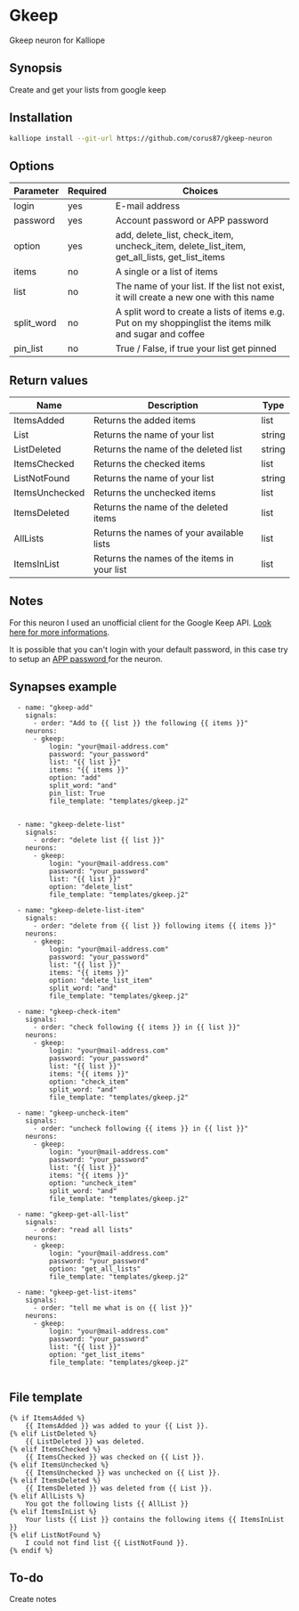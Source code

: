 # Gkeep
Gkeep neuron for Kalliope

## Synopsis
Create and get your lists from google keep

## Installation
```bash
kalliope install --git-url https://github.com/corus87/gkeep-neuron
```

## Options

| Parameter   | Required | Choices                                 |
|-------------|----------|-----------------------------------------|
| login       | yes      | E-mail address                          |
| password    | yes      | Account password or APP password        |
| option      | yes      | add, delete_list, check_item, uncheck_item, delete_list_item, get_all_lists, get_list_items |
| items       | no       | A single or a list of items             |
| list        | no       | The name of your list. If the list not exist, it will create a new one with this name |
| split_word  | no       | A split word to create a lists of items e.g. Put on my shoppinglist the items milk and sugar and coffee |
| pin_list    | no       | True / False, if true your list get pinned |


## Return values

| Name           | Description                                  | Type   |
|----------------|----------------------------------------------|--------|
| ItemsAdded     | Returns the added items                      | list   |
| List           | Returns the name of your list                | string |
| ListDeleted    | Returns the name of the deleted list         | string |
| ItemsChecked   | Returns the checked items                    | list   |
| ListNotFound   | Returns the name of your list                | string |
| ItemsUnchecked | Returns the unchecked items                  | list   |
| ItemsDeleted   | Returns the name of the deleted items        | list   |
| AllLists       | Returns the names of your available lists    | list   |
| ItemsInList    | Returns the names of the items in your list  | list   |

## Notes
For this neuron I used an unofficial client for the Google Keep API. [Look here for more informations](https://github.com/kiwiz/gkeepapi/).

It is possible that you can't login with your default password, in this case try to setup an [APP password ](https://myaccount.google.com/apppasswords) for the neuron.

## Synapses example
```
  - name: "gkeep-add"
    signals:
      - order: "Add to {{ list }} the following {{ items }}"
    neurons:
      - gkeep:
          login: "your@mail-address.com"
          password: "your_password"
          list: "{{ list }}"
          items: "{{ items }}"
          option: "add"
          split_word: "and"
          pin_list: True
          file_template: "templates/gkeep.j2"
          

  - name: "gkeep-delete-list"
    signals:
      - order: "delete list {{ list }}"
    neurons:
      - gkeep:
          login: "your@mail-address.com"
          password: "your_password"
          list: "{{ list }}"
          option: "delete_list"
          file_template: "templates/gkeep.j2"

  - name: "gkeep-delete-list-item"
    signals:
      - order: "delete from {{ list }} following items {{ items }}"
    neurons:
      - gkeep:
          login: "your@mail-address.com"
          password: "your_password"
          list: "{{ list }}"
          items: "{{ items }}"
          option: "delete_list_item"
          split_word: "and"
          file_template: "templates/gkeep.j2"

  - name: "gkeep-check-item"
    signals:
      - order: "check following {{ items }} in {{ list }}"
    neurons:
      - gkeep:
          login: "your@mail-address.com"
          password: "your_password"
          list: "{{ list }}"
          items: "{{ items }}"      
          option: "check_item"
          split_word: "and"
          file_template: "templates/gkeep.j2"

  - name: "gkeep-uncheck-item"
    signals:
      - order: "uncheck following {{ items }} in {{ list }}"
    neurons:
      - gkeep:
          login: "your@mail-address.com"
          password: "your_password"
          list: "{{ list }}"
          items: "{{ items }}"      
          option: "uncheck_item"
          split_word: "and"
          file_template: "templates/gkeep.j2"
  
  - name: "gkeep-get-all-list"
    signals:
      - order: "read all lists"
    neurons:
      - gkeep:
          login: "your@mail-address.com"
          password: "your_password"     
          option: "get_all_lists"
          file_template: "templates/gkeep.j2"

  - name: "gkeep-get-list-items"
    signals:
      - order: "tell me what is on {{ list }}"
    neurons:
      - gkeep:
          login: "your@mail-address.com"
          password: "your_password"
          list: "{{ list }}"   
          option: "get_list_items"
          file_template: "templates/gkeep.j2"
          
```

## File template

```
{% if ItemsAdded %} 
    {{ ItemsAdded }} was added to your {{ List }}.
{% elif ListDeleted %} 
    {{ ListDeleted }} was deleted.
{% elif ItemsChecked %} 
    {{ ItemsChecked }} was checked on {{ List }}.
{% elif ItemsUnchecked %} 
    {{ ItemsUnchecked }} was unchecked on {{ List }}.
{% elif ItemsDeleted %} 
    {{ ItemsDeleted }} was deleted from {{ List }}.
{% elif AllLists %} 
    You got the following lists {{ AllList }}
{% elif ItemsInList %} 
    Your lists {{ List }} contains the following items {{ ItemsInList }} 
{% elif ListNotFound %} 
    I could not find list {{ ListNotFound }}.
{% endif %}

```

## To-do
Create notes

